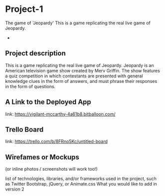 # Project-1

The game of 'Jeopardy'
This is a game replicating the real live game of Jeopardy.

-


Project description
-
This is a game replicating the real live game of Jeopardy. Jeopardy is an American television game show created by Merv Griffin. The show features a quiz competition in which contestants are presented with general knowledge clues in the form of answers, and must phrase their responses in the form of questions. 

A Link to the Deployed App
-
link: https://vigilant-mccarthy-4a61b8.bitballoon.com/

Trello Board
-
link: https://trello.com/b/8FRno5Kc/untitled-board

Wirefames or Mockups 
-
(or inline photos / screenshots will work too!)


list of technologies, libraries, and/or frameworks used in the project, such as Twitter Bootstrap, jQuery, or Animate.css
What you would like to add in version 2
